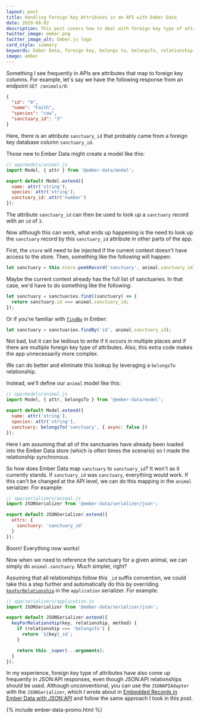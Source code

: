 ```yaml
---
layout: post
title: Handling Foreign Key Attributes in an API with Ember Data
date: 2019-08-02
description: This post covers how to deal with foreign key type of attributes in an API with Ember Data.
twitter_image: ember.png
twitter_image_alt: Ember.js logo
card_style: summary
keywords: Ember Data, foreign key, belongs to, belongsTo, relationship
image: ember
---
```


Something I see frequently in APIs are attributes that map to foreign key columns. For example, let's say we have the following response from an endpoint `GET /animals/0`:

```json
{
  "id": "0",
  "name": "Faith",
  "species": "cow",
  "sanctuary_id": "3"
}
```

Here, there is an attribute `sanctuary_id` that probably came from a foreign key database column `sanctuary_id`.

Those new to Ember Data might create a model like this:

```js
// app/models/animal.js
import Model, { attr } from '@ember-data/model';

export default Model.extend({
  name: attr('string'),
  species: attr('string'),
  sanctuary_id: attr('number')
});
```

The attribute `sanctuary_id` can then be used to look up a `sanctuary` record with an `id` of `3`.

Now although this can work, what ends up happening is the need to look up the `sanctuary` record by this `sanctuary_id` attribute in other parts of the app.

First, the `store` will need to be injected if the current context doesn't have access to the store. Then, something like the following will happen:

```js
let sanctuary = this.store.peekRecord('sanctuary', animal.sanctuary_id);
```

Maybe the current context already has the full list of sanctuaries. In that case, we'd have to do something like the following:

```js
let sanctuary = sanctuaries.find((sanctuary) => {
  return sanctuary.id === animal.sanctuary_id;
});
```

Or if you're familiar with [`findBy`](https://api.emberjs.com/ember/3.11/classes/EmberArray/methods/findBy?anchor=findBy) in Ember:

```js
let sanctuary = sanctuaries.findBy('id', animal.sanctuary_id);
```

Not bad, but it can be tedious to write if it occurs in multiple places and if there are multiple foreign key type of attributes. Also, this extra code makes the app unnecessarily more complex.

We can do better and eliminate this lookup by leveraging a `belongsTo` relationship.

Instead, we'll define our `animal` model like this:

```js
// app/models/animal.js
import Model, { attr, belongsTo } from '@ember-data/model';

export default Model.extend({
  name: attr('string'),
  species: attr('string'),
  sanctuary: belongsTo('sanctuary', { async: false })
});
```

Here I am assuming that all of the sanctuaries have already been loaded into the Ember Data store (which is often times the scenario) so I made the relationship synchronous.

So how does Ember Data map `sanctuary` to `sanctuary_id`? It won't as it currently stands. If `sanctuary_id` was `sanctuary`, everything would work. If this can't be changed at the API level, we can do this mapping in the `animal` serializer. For example:

```js
// app/serializers/animal.js
import JSONSerializer from '@ember-data/serializer/json';

export default JSONSerializer.extend({
  attrs: {
    sanctuary: 'sanctuary_id'
  }
});
```

Boom! Everything now works!

Now when we need to reference the sanctuary for a given animal, we can simply do `animal.sanctuary`. Much simpler, right?

Assuming that all relationships follow this `_id` suffix convention, we could take this a step further and automatically do this by overriding [`keyForRelationship`](https://api.emberjs.com/ember-data/3.11/classes/JSONSerializer/methods/keyForRelationship?anchor=keyForRelationship) in the `application` serializer. For example:

```js
// app/serializers/application.js
import JSONSerializer from '@ember-data/serializer/json';

export default JSONSerializer.extend({
  keyForRelationship(key, relationship, method) {
    if (relationship === 'belongsTo') {
      return `${key}_id`;
    }

    return this._super(...arguments);
  }
});
```

In my experience, foreign key type of attributes have also come up frequently in JSON:API responses, even though JSON:API relationships should be used.  Although unconventional, you can use the `JSONAPIAdapter` with the `JSONSerializer`, which I wrote about in [Embedded Records in Ember Data with JSON:API](/2019/07/21/embedded-records-in-ember-data-with-json-api.html) and follow the same approach I took in this post.

{% include ember-data-promo.html %}
